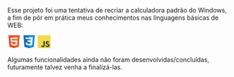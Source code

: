 Esse projeto foi uma tentativa de recriar a calculadora padrão do Windows, a fim de pôr em prática meus conhecimentos nas linguagens básicas de WEB:
<p align="left">
  <img src="https://raw.githubusercontent.com/devicons/devicon/master/icons/html5/html5-original.svg" alt="HTML5" width="30" height="30"/>
  <img src="https://raw.githubusercontent.com/devicons/devicon/master/icons/css3/css3-original.svg" alt="CSS3" width="30" height="30"/>
  <img src="https://raw.githubusercontent.com/devicons/devicon/master/icons/javascript/javascript-original.svg" alt="JavaScript" width="30" height="30"/>
</p>

Algumas funcionalidades ainda não foram desenvolvidas/concluídas, futuramente talvez venha a finalizá-las.
